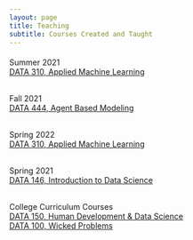 ```yaml
---
layout: page
title: Teaching
subtitle: Courses Created and Taught
---
```


<p style = "font-family: 'Open Sans', 'Helvetica Neue', Helvetica, Arial, sans-serif;
  font-size: 20px;
  font-weight: 400;
  margin-bottom: 15px;
  text-align: justify;">

Summer 2021
<br>
<a href = "https://tyler-frazier.github.io/applied_machine_learning/">DATA 310, Applied Machine Learning</a>
<br> <br>

Fall 2021
<br>
<a href = "https://tyler-frazier.github.io/agent_based_modeling/">DATA 444, Agent Based Modeling</a>
<br> <br>

Spring 2022
<br>
<a href = "https://tyler-frazier.github.io/applied_machine_learning/">DATA 310, Applied Machine Learning</a>
<br> <br>

Spring 2021
<br>
<a href = "https://tyler-frazier.github.io/intro_data_science/">DATA 146, Introduction to Data Science</a>
<br> <br>

College Curriculum Courses
<br>
<a href = "https://tyler-frazier.github.io/evolving_solutions/">DATA 150, Human Development & Data Science</a>
<br>
<a href = "https://tyler-frazier.github.io/wicked_problems/">DATA 100, Wicked Problems</a>
<br>

</p>

